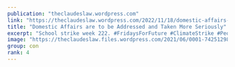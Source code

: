 ```yaml
---
publication: "theclaudeslaw.wordpress.com"
link: "https://theclaudeslaw.wordpress.com/2022/11/18/domestic-affairs-are-to-be-addressed-and-taken-more-seriously/"
title: "Domestic Affairs are to be Addressed and Taken More Seriously"
excerpt: "School strike week 222. #FridaysForFuture #ClimateStrike #PeopleNotProfit Our World Leaders. Have a duty to take. Domestic Affairs more seriously. {UK Crisis}#ClimateJustice #ClimateInequality #COP…"
image: "https://theclaudeslaw.files.wordpress.com/2021/06/0001-742512986_20210503_144120_0000.png?w=200"
group: con
rank: 4
---
```

